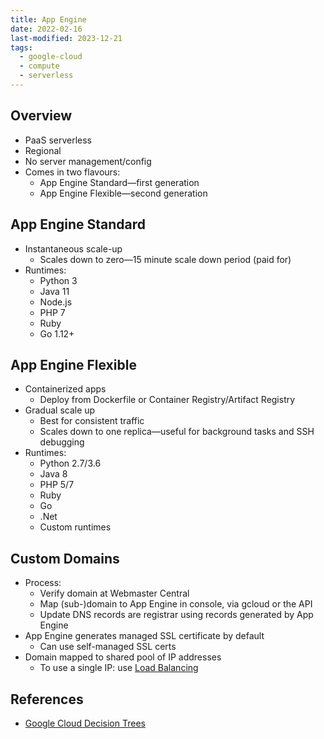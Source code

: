 ```yaml
---
title: App Engine
date: 2022-02-16
last-modified: 2023-12-21
tags:
  - google-cloud
  - compute
  - serverless
---
```


## Overview

- PaaS serverless
- Regional
- No server management/config
- Comes in two flavours:
	- App Engine Standard—first generation
	- App Engine Flexible—second generation

## App Engine Standard

- Instantaneous scale-up
	- Scales down to zero—15 minute scale down period (paid for)
- Runtimes:
	- Python 3
	- Java 11
	- Node.js
	- PHP 7
	- Ruby
	- Go 1.12+

## App Engine Flexible

- Containerized apps
	- Deploy from Dockerfile or Container Registry/Artifact Registry
- Gradual scale up
	- Best for consistent traffic
	- Scales down to one replica—useful for background tasks and SSH debugging
- Runtimes:
	- Python 2.7/3.6
	- Java 8
	- PHP 5/7
	- Ruby
	- Go
	- .Net
	- Custom runtimes

## Custom Domains

- Process:
	- Verify domain at Webmaster Central
	- Map (sub-)domain to App Engine in console, via gcloud or the API
	- Update DNS records are registrar using records generated by App Engine
- App Engine generates managed SSL certificate by default
	- Can use self-managed SSL certs
- Domain mapped to shared pool of IP addresses
	- To use a single IP: use [Load Balancing](notes/Google%20Cloud%20Load%20Balancing.md)

## References

- [Google Cloud Decision Trees](notes/moc/Google%20Cloud%20Decision%20Trees.md)
